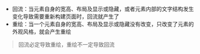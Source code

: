 - 回流：当元素自身的宽高、布局及显示或隐藏，或者元素内部的文字结构发生变化导致需要重新构建页面时，回流就产生了
- 重绘：当一个元素自身的宽高、布局及显示或隐藏没有改变，只改变了元素的外观风格，就会产生重绘

> 回流必定导致重绘，重绘不一定导致回流